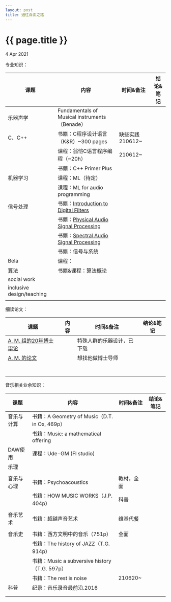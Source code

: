 ```yaml
---
layout: post
title: 通往自由之路
---
```


{{ page.title }}
================

<p class="meta">4 Apr 2021</p>

专业知识：

| 课题                      | 内容                                                         | 时间&备注        | 结论&笔记 |
| ------------------------- | ------------------------------------------------------------ | ---------------- | --------- |
| 乐器声学                  | Fundamentals of Musical instruments（Benade）                |                  |           |
| C、C++                    | 书籍：C程序设计语言（K&R）~300 pages                         | 缺些实践 210612~ |           |
|                           | 课程：翁恺C语言程序编程（~20h）                              | 210612~          |           |
|                           | 书籍：C++ Primer Plus                                        |                  |           |
| 机器学习                  | 课程：ML（待定）                                             |                  |           |
|                           | 课程：ML for audio programming                               |                  |           |
| 信号处理                  | 书籍：[Introduction to Digital Filters](https://ccrma.stanford.edu/~jos/filters/) |                  |           |
|                           | 书籍：[Physical Audio Signal Processing](https://ccrma.stanford.edu/~jos/pasp/) |                  |           |
|                           | 书籍：[Spectral Audio Signal Processing](https://ccrma.stanford.edu/~jos/sasp/) |                  |           |
|                           | 书籍：信号与系统                                             |                  |           |
| Bela                      | 课程：                                                       |                  |           |
| 算法                      | 书籍&课程：算法概论                                          |                  |           |
| social work               |                                                              |                  |           |
| inclusive design/teaching |                                                              |                  |           |
|                           |                                                              |                  |           |

细读论文：

| 课题                                                         | 内容 | 时间&备注                  | 结论&笔记 |
| ------------------------------------------------------------ | ---- | -------------------------- | --------- |
| [A. M. 组的20年博士毕论](https://jacobtfh.github.io/publications) |      | 特殊人群的乐器设计，已下载 |           |
| [A. M. 的论文](https://www.researchgate.net/scientific-contributions/Andrew-McPherson-2083483830) |      | 想找他做博士导师           |           |
|                                                              |      |                            |           |
|                                                              |      |                            |           |
|                                                              |      |                            |           |
|                                                              |      |                            |           |
|                                                              |      |                            |           |
|                                                              |      |                            |           |
|                                                              |      |                            |           |

音乐相关业余知识：

| 课题       | 内容                                           | 时间&备注  | 结论&笔记 |
| ---------- | ---------------------------------------------- | ---------- | --------- |
| 音乐与计算 | 书籍：A Geometry of Music（D.T. in Ox, 469p）  |            |           |
|            | 书籍：Music: a mathematical offering           |            |           |
| DAW使用    | 课程：Ude-GM (Fl studio)                       |            |           |
| 乐理       |                                                |            |           |
|            |                                                |            |           |
| 音乐与心理 | 书籍：Psychoacoustics                          | 教材，全面 |           |
|            | 书籍：HOW MUSIC WORKS（J.P. 404p）             | 科普       |           |
|            |                                                |            |           |
| 音乐艺术   | 书籍：超越声音艺术                             | 维基代餐   |           |
|            |                                                |            |           |
| 音乐史     | 书籍：西方文明中的音乐（751p）                 | 全面       |           |
|            | 书籍：The history of JAZZ（T.G. 914p）         |            |           |
|            | 书籍：Music a subversive history （T.G. 597p） |            |           |
|            | 书籍：The rest is noise                        | 210620~    |           |
| 科普       | 纪录：音乐录音最前沿.2016                      |            |           |
|            |                                                |            |           |
|            |                                                |            |           |







